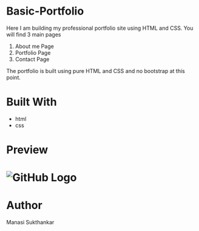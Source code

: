 # Basic-Portfolio

Here I am building my professional portfolio site using HTML and CSS. You will find 3 main pages
1. About me Page
2. Portfolio Page
3. Contact Page

The portfolio is built using pure HTML and CSS and no bootstrap at this point.

# Built With
  * html
  * css
  
 
 
# Preview
# ![GitHub Logo](assets/images/HangMan.JPG)


# Author
Manasi Sukthankar
